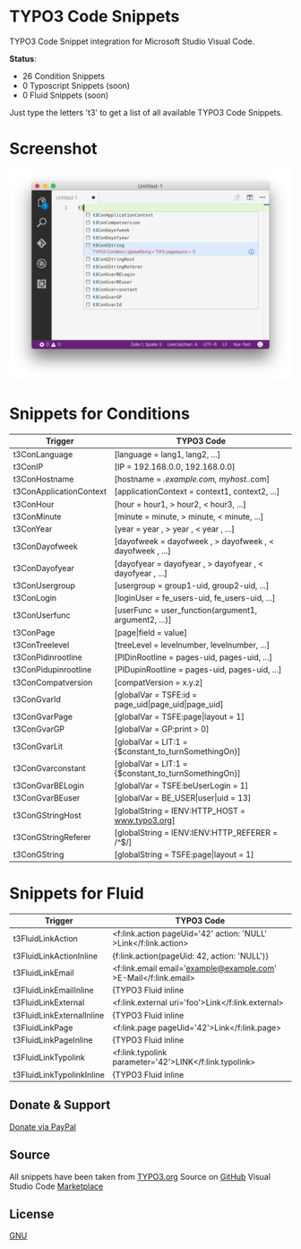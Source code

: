 # TYPO3 Code Snippets 

TYPO3 Code Snippet integration for Microsoft Studio Visual Code.

**Status**:
- 26 Condition Snippets
- 0 Typoscript Snippets  (soon)
- 0 Fluid Snippets (soon)

Just type the letters 't3' to get a list of all available TYPO3 Code Snippets.

# Screenshot
![Autocomplete](https://raw.githubusercontent.com/MrSilaz/typo3snippets/master/images/snippets.png)

# Snippets for Conditions
Trigger | TYPO3 Code 
--- | --- 
t3ConLanguage |  [language = lang1, lang2, ...]
t3ConIP |   [IP = 192.168.0.0, 192.168.0.0]
t3ConHostname |  [hostname = *.example.com, myhost.*.com]
t3ConApplicationContext |  [applicationContext = context1, context2, ...]
t3ConHour | [hour = hour1, > hour2, < hour3, ...]
t3ConMinute | [minute = minute, > minute, < minute, ...]
t3ConYear | [year  = year , > year , < year , ...]
t3ConDayofweek | [dayofweek  = dayofweek , > dayofweek , < dayofweek  , ...]
t3ConDayofyear | [dayofyear = dayofyear , > dayofyear , < dayofyear , ...]
t3ConUsergroup | [usergroup = group1-uid, group2-uid, ...]
t3ConLogin | [loginUser = fe_users-uid, fe_users-uid, ...]
t3ConUserfunc | [userFunc = user_function(argument1, argument2, ...)]
t3ConPage | [page&#124;field = value]
t3ConTreelevel | [treeLevel = levelnumber, levelnumber, ...]
t3ConPidinrootline | [PIDinRootline = pages-uid, pages-uid, ...]
t3ConPidupinrootline | [PIDupinRootline = pages-uid, pages-uid, ...]
t3ConCompatversion | [compatVersion = x.y.z]
t3ConGvarId | [globalVar = TSFE:id = page_uid&#124;page_uid&#124;page_uid]
t3ConGvarPage | [globalVar = TSFE:page&#124;layout = 1]
t3ConGvarGP | [globalVar = GP:print > 0]
t3ConGvarLit | [globalVar = LIT:1 = {$constant_to_turnSomethingOn}]
t3ConGvarconstant | [globalVar = LIT:1 = {$constant_to_turnSomethingOn}]
t3ConGvarBELogin | [globalVar = TSFE:beUserLogin = 1]
t3ConGvarBEuser | [globalVar = BE_USER&#124;user&#124;uid = 13]
t3ConGStringHost | [globalString = IENV:HTTP_HOST = www.typo3.org]
t3ConGStringReferer | [globalString = IENV:IENV:HTTP_REFERER  = /^$/]
t3ConGString | [globalString = TSFE:page&#124;layout = 1]

# Snippets for Fluid
Trigger | TYPO3 Code 
--- | --- 
t3FluidLinkAction |  <f:link.action pageUid='42' action: 'NULL' >Link</f:link.action>
t3FluidLinkActionInline |  {f:link.action(pageUid: 42, action: 'NULL')}
t3FluidLinkEmail |  <f:link.email email='example@example.com' >E-Mail</f:link.email>
t3FluidLinkEmailInline |  {TYPO3 Fluid inline | f:link.email(email: 'foo')}
t3FluidLinkExternal |  <f:link.external  uri='foo'>Link</f:link.external>
t3FluidLinkExternalInline |  {TYPO3 Fluid inline | f:link.external(uri: '42')}
t3FluidLinkPage |  <f:link.page  pageUid='42'>Link</f:link.page>
t3FluidLinkPageInline |  {TYPO3 Fluid inline | f:link.page(pageUid: '42')}
t3FluidLinkTypolink |  <f:link.typolink parameter='42'>LINK</f:link.typolink>
t3FluidLinkTypolinkInline |  {TYPO3 Fluid inline | f:link.typolink(parameter: '42')}


## Donate & Support
[Donate via PayPal](https://www.paypal.com/cgi-bin/webscr?cmd=_s-xclick&hosted_button_id=CJTDRV6L4AR6J)


## Source

All snippets have been taken from [TYPO3.org](https://typo3.org/)
Source on [GitHub](https://github.com/MrSilaz/typo3snippets)
Visual Studio Code [Marketplace](https://marketplace.visualstudio.com/items?itemName=ralffreit.typo3snippets) 
        
## License

[GNU](http://www.gnu.org/licenses/gpl-2.0.html)
